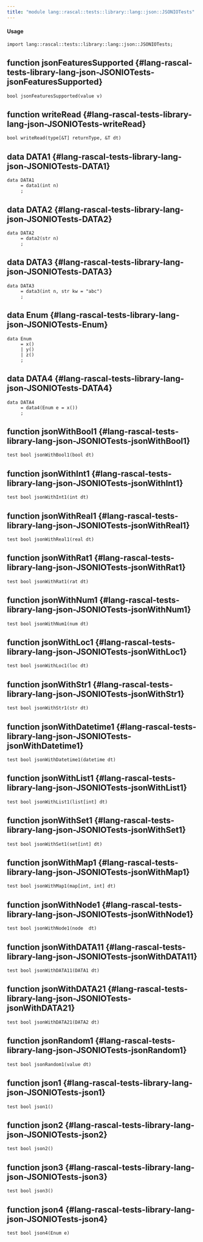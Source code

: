 ```yaml
---
title: "module lang::rascal::tests::library::lang::json::JSONIOTests"
---
```


#### Usage

`import lang::rascal::tests::library::lang::json::JSONIOTests;`


## function jsonFeaturesSupported {#lang-rascal-tests-library-lang-json-JSONIOTests-jsonFeaturesSupported}

```rascal
bool jsonFeaturesSupported(value v)

```

## function writeRead {#lang-rascal-tests-library-lang-json-JSONIOTests-writeRead}

```rascal
bool writeRead(type[&T] returnType, &T dt)

```

## data DATA1 {#lang-rascal-tests-library-lang-json-JSONIOTests-DATA1}

```rascal
data DATA1  
     = data1(int n)
     ;
```

## data DATA2 {#lang-rascal-tests-library-lang-json-JSONIOTests-DATA2}

```rascal
data DATA2  
     = data2(str n)
     ;
```

## data DATA3 {#lang-rascal-tests-library-lang-json-JSONIOTests-DATA3}

```rascal
data DATA3  
     = data3(int n, str kw = "abc")
     ;
```

## data Enum {#lang-rascal-tests-library-lang-json-JSONIOTests-Enum}

```rascal
data Enum  
     = x()
     | y()
     | z()
     ;
```

## data DATA4 {#lang-rascal-tests-library-lang-json-JSONIOTests-DATA4}

```rascal
data DATA4  
     = data4(Enum e = x())
     ;
```

## function jsonWithBool1 {#lang-rascal-tests-library-lang-json-JSONIOTests-jsonWithBool1}

```rascal
test bool jsonWithBool1(bool dt)

```

## function jsonWithInt1 {#lang-rascal-tests-library-lang-json-JSONIOTests-jsonWithInt1}

```rascal
test bool jsonWithInt1(int dt)

```

## function jsonWithReal1 {#lang-rascal-tests-library-lang-json-JSONIOTests-jsonWithReal1}

```rascal
test bool jsonWithReal1(real dt)

```

## function jsonWithRat1 {#lang-rascal-tests-library-lang-json-JSONIOTests-jsonWithRat1}

```rascal
test bool jsonWithRat1(rat dt)

```

## function jsonWithNum1 {#lang-rascal-tests-library-lang-json-JSONIOTests-jsonWithNum1}

```rascal
test bool jsonWithNum1(num dt)

```

## function jsonWithLoc1 {#lang-rascal-tests-library-lang-json-JSONIOTests-jsonWithLoc1}

```rascal
test bool jsonWithLoc1(loc dt)

```

## function jsonWithStr1 {#lang-rascal-tests-library-lang-json-JSONIOTests-jsonWithStr1}

```rascal
test bool jsonWithStr1(str dt)

```

## function jsonWithDatetime1 {#lang-rascal-tests-library-lang-json-JSONIOTests-jsonWithDatetime1}

```rascal
test bool jsonWithDatetime1(datetime dt)

```

## function jsonWithList1 {#lang-rascal-tests-library-lang-json-JSONIOTests-jsonWithList1}

```rascal
test bool jsonWithList1(list[int] dt)

```

## function jsonWithSet1 {#lang-rascal-tests-library-lang-json-JSONIOTests-jsonWithSet1}

```rascal
test bool jsonWithSet1(set[int] dt)

```

## function jsonWithMap1 {#lang-rascal-tests-library-lang-json-JSONIOTests-jsonWithMap1}

```rascal
test bool jsonWithMap1(map[int, int] dt)

```

## function jsonWithNode1 {#lang-rascal-tests-library-lang-json-JSONIOTests-jsonWithNode1}

```rascal
test bool jsonWithNode1(node  dt)

```

## function jsonWithDATA11 {#lang-rascal-tests-library-lang-json-JSONIOTests-jsonWithDATA11}

```rascal
test bool jsonWithDATA11(DATA1 dt)

```

## function jsonWithDATA21 {#lang-rascal-tests-library-lang-json-JSONIOTests-jsonWithDATA21}

```rascal
test bool jsonWithDATA21(DATA2 dt)

```

## function jsonRandom1 {#lang-rascal-tests-library-lang-json-JSONIOTests-jsonRandom1}

```rascal
test bool jsonRandom1(value dt)

```

## function json1 {#lang-rascal-tests-library-lang-json-JSONIOTests-json1}

```rascal
test bool json1()

```

## function json2 {#lang-rascal-tests-library-lang-json-JSONIOTests-json2}

```rascal
test bool json2()

```

## function json3 {#lang-rascal-tests-library-lang-json-JSONIOTests-json3}

```rascal
test bool json3()

```

## function json4 {#lang-rascal-tests-library-lang-json-JSONIOTests-json4}

```rascal
test bool json4(Enum e)

```

